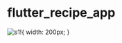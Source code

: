 # flutter_recipe_app

![s1!](https://github.com/davutkarakus/RecipeApp/assets/111883993/c2aefe65-226a-472c-9234-0f414f2c73f1){ width: 200px; }
